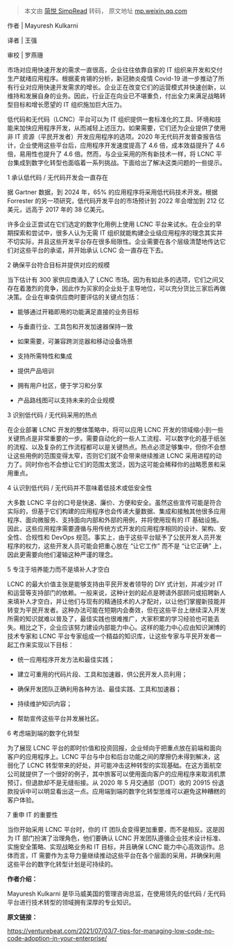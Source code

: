 > 本文由 [简悦 SimpRead](http://ksria.com/simpread/) 转码， 原文地址 [mp.weixin.qq.com](https://mp.weixin.qq.com/s?__biz=MjM5MDE0Mjc4MA==&mid=2651087069&idx=5&sn=488c8f1cd3755daa342745d91cb44146&chksm=bdb9988e8ace1198cff77a5cfa25725f4568fa33de55706dcb633ef75fd47ce8083b4a381ad4&mpshare=1&scene=1&srcid=08166SCgRRR1wEvZskNfrBLz&sharer_sharetime=1629112553469&sharer_shareid=7fece245937ac96f04f0fb8e1311fff1#rd)

作者 | Mayuresh Kulkarni  

译者 | 王强

审校 | 罗燕珊

市场对应用快速开发的需求一直很高，企业往往依靠自家的 IT 组织来开发和交付生产就绪应用程序。根据麦肯锡的分析，新冠肺炎疫情 Covid-19 进一步推动了所有行业对应用快速开发需求的增长。企业正在改变它们的运营模式并快速创新，以维持和发展自身的业务。因此，行业正在向业已不堪重负，付出全力来满足战略转型目标和增长愿望的 IT 组织施加巨大压力。  

低代码和无代码（LCNC）平台可以为 IT 组织提供一套标准化的工具、环境和技能来加快应用程序开发，从而减轻上述压力。如果需要，它们还为企业提供了使用非 IT 资源（平民开发者）开发应用程序的选项。2020 年无代码开发普查报告估计，企业使用这些平台后，应用程序开发速度提高了 4.6 倍，成本效益提升了 4.6 倍，易用性也提升了 4.6 倍。然而，与企业采用的所有新技术一样，将 LCNC 平台集成到数字化转型也面临着一系列挑战。下面给出了解决这类问题的一些提示。

1 承认低代码 / 无代码开发会一直存在

据 Gartner 数据，到 2024 年，65% 的应用程序将采用低代码技术开发。根据 Forrester 的另一项研究，低代码开发平台的市场预计到 2022 年会增加到 212 亿美元，远高于 2017 年的 38 亿美元。

许多企业正尝试在它们选定的数字化用例上使用 LCNC 平台来试水。在企业的早期探索和尝试中，很多人认为无需 IT 组织就能构建企业级应用程序的理念其实并不切实际，并且这些开发平台存在很多局限性。企业需要在各个层级清楚地传达它们对这些平台的承诺，并开始承认 LCNC 会一直存在下去。

2 确保平台符合目标并提供对应的规模

当下估计有 300 家供应商涌入了 LCNC 市场。因为有如此多的选项，它们之间又存在着激烈的竞争，因此作为买家的企业处于主导地位，可以充分货比三家后再做决策。企业在审查供应商时要评估的关键点包括：

*   能够通过开箱即用的功能满足直接的业务目标
    
*   与垂直行业、工具包和开发加速器保持一致
    
*   如果需要，可兼容跨浏览器和移动设备场景
    
*   支持所需特性和集成
    
*   提供产品培训
    
*   拥有用户社区，便于学习和分享
    
*   产品路线图可以支持未来的企业规模
    

3 识别低代码 / 无代码采用的热点

在企业部署 LCNC 开发的整体策略中，将可以应用 LCNC 开发的领域缩小到一些关键热点是非常重要的一步。需要自动化的一些人工流程、可以数字化的基于纸张的流程、以及复杂的工作流程都可以是关键热点。热点必须足够集中，但你不会想让这些用例的范围变得太窄，否则它们就不会带来继续推进 LCNC 采用进程的动力了。同时你也不会想让它们的范围太宽泛，因为这可能会稀释你的战略愿景和采用重点。

4 认识到低代码 / 无代码并不意味着低技术或低安全性

大多数 LCNC 平台的口号是快速、廉价、方便和安全。虽然这些宣传可能是符合实际的，但基于它们构建的应用程序也会传递大量数据、集成和接触其他很多应用程序、面向微服务、支持面向内部和外部的用例，并将使用现有的 IT 基础设施。因此，这些应用程序需要遵循与用传统方式开发的应用程序相同的设计、架构、安全性、合规性和 DevOps 规范。事实上，由于这些平台赋予了公民开发人员开发程序的权力，这些开发人员可能会把重心放在 “让它工作” 而不是 “让它正确” 上，因此更需要向他们灌输这种严谨的理念。

5 专注于培养能力而不是填补人才空白

LCNC 的最大价值主张是能够支持由平民开发者领导的 DIY 式计划，并减少对 IT 和运营等支持部门的依赖。一般来说，这种计划的起点是聘请外部顾问或招聘新人来填补人才空白，并让他们与现有的精通技术的人才配对，以让他们掌握新技能并转变为平民开发者。这种办法可能在短期内会奏效，但在这些平台上继续深入开发所需的知识就难以普及了，最佳实践也很难推广，大家积累的学习经验也可能丢失。相比之下，企业应该努力建设内部能力中心。这样的能力中心应由知识渊博的技术专家和 LCNC 平台专家组成一个精益的知识库，让这些专家与平民开发者一起工作来实现以下目标：

*   统一应用程序开发方法和最佳实践；
    
*   建立可重用的代码片段、工具和加速器，供公民开发人员利用；
    
*   确保开发团队正确利用各种方法、最佳实践、工具和加速器；
    
*   持续维护知识内容；
    
*   帮助宣传这些平台并发展社区。
    

6 考虑端到端的数字化转型

为了展现 LCNC 平台的即时价值和投资回报，企业倾向于把重点放在前端和面向客户的应用程序上。LCNC 平台与中台和后台功能之间的摩擦仍未得到解决，这弱化了 LCNC 转型带来的好处，并可能冲击这种转型的实现基础。在这方面航空公司就提供了一个很好的例子，其中旅客可以使用面向客户的应用程序来取消机票预订，但退款却不是无缝衔接。从 2020 年 5 月交通部（DOT）收的 20915 份退款投诉中可以明显看出这一点。应用端到端的数字化转型思维可以避免这种糟糕的客户体验。

7 重申 IT 的重要性

当你开始采用 LCNC 平台时，你的 IT 团队会变得更加重要，而不是相反。这是因为 IT 部门扮演了治理角色，他们要确认 LCNC 开发团队遵循企业技术设计标准、实施安全策略、实现战略业务和 IT 目标，并且确保 LCNC 能力中心高效运作。总体而言，IT 需要作为主导力量继续推动这些平台在各个层面的采用，并确保利用这些平台的数字化转型计划是可持续的。

**作者介绍：**

Mayuresh Kulkarni 是毕马威美国的管理咨询总监，在使用领先的低代码 / 无代码平台进行技术转型的领域拥有深厚的专业知识。

**原文链接：**

https://venturebeat.com/2021/07/03/7-tips-for-managing-low-code-no-code-adoption-in-your-enterprise/